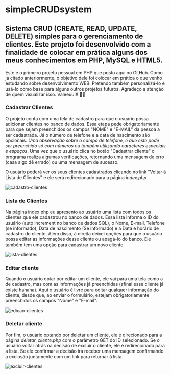# simpleCRUDsystem 

## Sistema CRUD (CREATE, READ, UPDATE, DELETE) simples para o gerenciamento de clientes. Este projeto foi desenvolvido com a finalidade de colocar em prática alguns dos meus conhecimentos em PHP, MySQL e HTML5. 
Este é o primeiro projeto pessoal em PHP que posto aqui no GitHub. Como já citado anteriormente, o objetivo dele foi colocar em prática o que venho estudando sobre desenvolvimento WEB. Pretendo também personalizá-lo e usá-lo como base para alguns outros projetos futuros. 
Agradeço a atenção de quem visualizar isso. Valeeuu!!! 🙋‍♂️




### Cadastrar Clientes
O projeto conta com uma tela de cadastro para que o usuário possa adicionar clientes no banco de dados. Essa etapa pede obrigatoriamente para que sejam preenchidos os campos "NOME" e "E-MAIL" da pessoa a ser cadastrada. Já o número de telefone e a data de nascimento são opcionais. *Uma observação sobre o campo de telefone, é que este pode ser preenchido só com números ou também utilizando caracteres especiais e espaços*. Uma vez que o usuário clica no botão "Cadastrar cliente" o programa realiza algumas verificações, retornando uma mensagem de erro (casa algo dê errado) ou uma mensagem de sucesso.

O usuário poderá ver os seus clientes cadastrados clicando no link "Voltar à Lista de Clientes" e ele será redirecionado para a página *index.php*

![cadastro-clientes](https://github.com/user-attachments/assets/0a2911fb-df69-434e-89e4-c24ba0a8b901)


### Lista de Clientes
Na página index.php eu apresento ao usuário uma lista com todos os clientes que ele cadastrou no banco de dados. Essa lista informa o ID do usuário (auto increment no banco de dados SQL), o Nome, E-mail, Telefone (se informado), Data de nascimento (Se informado) e a Data e horário de cadastro do cliente. Além disso, à direita deixei opções para que o usuário possa editar as informações desse cliente ou apagá-lo do banco. Ele também tem uma opção para cadastrar um novo cliente.

![lista-clientes](https://github.com/user-attachments/assets/0e5aa69e-5c07-4ab6-8791-129ca97cbe0d)


### Editar cliente
Quando o usuário optar por editar um cliente, ele vai para uma tela como a de cadastro, mas com as informações já preenchidas (afinal esse cliente já existe hahaha). Aqui o usuário é livre para editar qualquer informação do cliente, desde que, ao enviar o formulário, estejam obrigatoriamente preenchidos os campos "Nome" e "E-mail".

![edicao-clientes](https://github.com/user-attachments/assets/95761a1c-3db7-421e-9b06-156a5d2d580b)


### Deletar cliente
Por fim, o usuário optando por deletar um cliente, ele é direcionado para a página *deletar_cliente.php* com o parâmetro GET do ID selecionado. Se o usuário voltar atrás na decisão de excluir o cliente, ele é redirecionado para a lista. Se ele confirmar a decisão irá receber uma mensagem confirmando a exclusão juntamente com um link para retornar à lista.

![excluir-clientes](https://github.com/user-attachments/assets/9888aa89-2c11-4b8f-86fa-ab0f120c0625)
